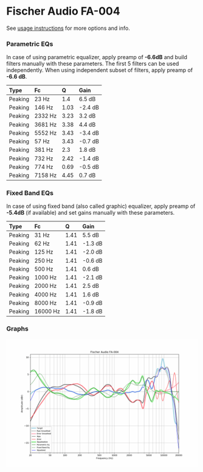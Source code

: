 # Fischer Audio FA-004
See [usage instructions](https://github.com/jaakkopasanen/AutoEq#usage) for more options and info.

### Parametric EQs
In case of using parametric equalizer, apply preamp of **-6.6dB** and build filters manually
with these parameters. The first 5 filters can be used independently.
When using independent subset of filters, apply preamp of **-6.6 dB**.

| Type    | Fc      |    Q | Gain    |
|:--------|:--------|:-----|:--------|
| Peaking | 23 Hz   | 1.4  | 6.5 dB  |
| Peaking | 146 Hz  | 1.03 | -2.4 dB |
| Peaking | 2332 Hz | 3.23 | 3.2 dB  |
| Peaking | 3681 Hz | 3.38 | 4.4 dB  |
| Peaking | 5552 Hz | 3.43 | -3.4 dB |
| Peaking | 57 Hz   | 3.43 | -0.7 dB |
| Peaking | 381 Hz  | 2.3  | 1.8 dB  |
| Peaking | 732 Hz  | 2.42 | -1.4 dB |
| Peaking | 774 Hz  | 0.69 | -0.5 dB |
| Peaking | 7158 Hz | 4.45 | 0.7 dB  |

### Fixed Band EQs
In case of using fixed band (also called graphic) equalizer, apply preamp of **-5.4dB**
(if available) and set gains manually with these parameters.

| Type    | Fc       |    Q | Gain    |
|:--------|:---------|:-----|:--------|
| Peaking | 31 Hz    | 1.41 | 5.5 dB  |
| Peaking | 62 Hz    | 1.41 | -1.3 dB |
| Peaking | 125 Hz   | 1.41 | -2.0 dB |
| Peaking | 250 Hz   | 1.41 | -0.6 dB |
| Peaking | 500 Hz   | 1.41 | 0.6 dB  |
| Peaking | 1000 Hz  | 1.41 | -2.1 dB |
| Peaking | 2000 Hz  | 1.41 | 2.5 dB  |
| Peaking | 4000 Hz  | 1.41 | 1.6 dB  |
| Peaking | 8000 Hz  | 1.41 | -0.9 dB |
| Peaking | 16000 Hz | 1.41 | -1.8 dB |

### Graphs
![](./Fischer%20Audio%20FA-004.png)